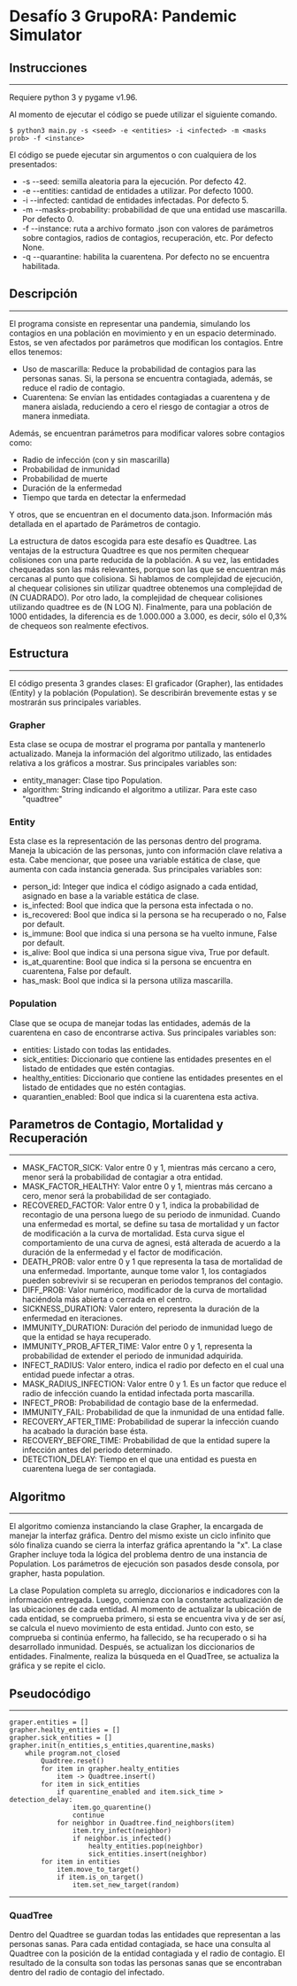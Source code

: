 # Desafío 3 GrupoRA: Pandemic Simulator 
## Instrucciones 
---
Requiere python 3 y pygame v1.96.

Al momento de ejecutar el código se puede utilizar el siguiente comando.

    $ python3 main.py -s <seed> -e <entities> -i <infected> -m <masks prob> -f <instance>

El código se puede ejecutar sin argumentos o con cualquiera de los presentados:
- -s --seed: semilla aleatoria para la ejecución. Por defecto 42.
- -e --entities: cantidad de entidades a utilizar. Por defecto 1000.
- -i --infected: cantidad de entidades infectadas. Por defecto 5.
- -m --masks-probability: probabilidad de que una entidad use mascarilla. Por defecto 0.
- -f --instance: ruta a archivo formato .json con valores de parámetros sobre contagios, radios de contagios, recuperación, etc. Por defecto None.
- -q --quarantine: habilita la cuarentena. Por defecto no se encuentra habilitada. 



## Descripción 
---

El programa consiste en representar una pandemia, simulando los contagios en una población en movimiento y en un espacio determinado. Estos, se ven afectados por parámetros que modifican los contagios. Entre ellos tenemos:
- Uso de mascarilla: Reduce la probabilidad de contagios para las personas sanas. Si, la persona se encuentra contagiada, además, se reduce el radio de contagio. 
- Cuarentena: Se envían las entidades contagiadas a cuarentena y de manera aislada, reduciendo a cero el riesgo de contagiar a otros de manera inmediata. 

Además, se encuentran parámetros para modificar valores sobre contagios como:
- Radio de infección (con y sin mascarilla)
- Probabilidad de inmunidad
- Probabilidad de muerte
- Duración de la enfermedad
- Tiempo que tarda en detectar la enfermedad

Y otros, que se encuentran en el documento data.json. Información más detallada en el apartado de Parámetros de contagio. 

La estructura de datos escogida para este desafío es Quadtree. Las ventajas de la estructura Quadtree es que nos permiten chequear colisiones con una parte reducida de la población. A su vez, las entidades chequeadas son las más relevantes, porque son las que se encuentran más cercanas al punto que colisiona.
Si hablamos de complejidad de ejecución, al chequear colisiones sin utilizar quadtree obtenemos una complejidad de (N CUADRADO). Por otro lado, la complejidad de chequear colisiones utilizando quadtree es de (N LOG N). Finalmente, para una población de 1000 entidades, la diferencia es de 1.000.000 a 3.000, es decir, sólo el 0,3% de chequeos son realmente efectivos.


## Estructura 
---

El código presenta 3 grandes clases: El graficador (Grapher), las entidades (Entity) y la población (Population). Se describirán brevemente estas y se mostrarán sus principales variables.

### Grapher
Esta clase se ocupa de mostrar el programa por pantalla y mantenerlo actualizado. 
Maneja la información del algoritmo utilizado, las entidades relativa a los gráficos a mostrar. Sus principales variables son:
- entity_manager: Clase tipo Population.
- algorithm: String indicando el algoritmo a utilizar. Para este caso "quadtree"

### Entity 
Esta clase es la representación de las personas dentro del programa. 
Maneja la ubicación de las personas, junto con información clave relativa a esta. Cabe mencionar, que posee una variable estática de clase, que aumenta con cada instancia generada. Sus principales variables son: 
- person_id: Integer que indica el código asignado a cada entidad, asignado en base a la variable estática de clase. 
- is_infected: Bool que indica que la persona esta infectada o no. 
- is_recovered: Bool que indica si la persona se ha recuperado o no, False por default.
- is_immune: Bool que indica si una persona se ha vuelto inmune, False por default. 
- is_alive: Bool que indica si una persona sigue viva, True por default.
- is_at_quarentine: Bool que indica si la persona se encuentra en cuarentena, False por default.
- has_mask: Bool que indica si la persona utiliza mascarilla.

### Population
Clase que se ocupa de manejar todas las entidades, además de la cuarentena en caso de encontrarse activa. Sus principales variables son: 
- entities: Listado con todas las entidades.
- sick_entities: Diccionario que contiene las entidades presentes en el listado de entidades que estén contagias.
- healthy_entities: Diccionario que contiene las entidades presentes en el listado de entidades que no estén contagias. 
- quarantien_enabled: Bool que indica si la cuarentena esta activa. 

## Parametros de Contagio, Mortalidad y Recuperación
---

- MASK_FACTOR_SICK: Valor entre 0 y 1, mientras más cercano a cero, menor será la probabilidad de contagiar a otra entidad.
- MASK_FACTOR_HEALTHY: Valor entre 0 y 1, mientras más cercano a cero, menor será la probabilidad de ser contagiado.
- RECOVERED_FACTOR: Valor entre 0 y 1, indica la probabilidad de recontagio de una persona luego de su periodo de inmunidad.
Cuando una enfermedad es mortal, se define su tasa de mortalidad y un factor de modificación a la curva de mortalidad. Esta curva sigue el comportamiento de una curva de agnesi, está alterada de acuerdo a la duración de la enfermedad y el factor de modificación.
- DEATH_PROB: valor entre 0 y 1 que representa la tasa de mortalidad de una enfermedad. Importante, aunque tome valor 1, los contagiados pueden sobrevivir si se recuperan en periodos tempranos del contagio.
- DIFF_PROB: Valor numérico, modificador de la curva de mortalidad haciéndola más abierta o cerrada en el centro.
- SICKNESS_DURATION: Valor entero, representa la duración de la enfermedad en iteraciones.
- IMMUNITY_DURATION: Duración del periodo de inmunidad luego de que la entidad se haya recuperado.
- IMMUNITY_PROB_AFTER_TIME: Valor entre 0 y 1, representa la probabilidad de extender el periodo de inmunidad adquirida.
- INFECT_RADIUS: Valor entero, indica el radio por defecto en el cual una entidad puede infectar a otras.
- MASK_RADIUS_INFECTION: Valor entre 0 y 1. Es un factor que reduce el radio de infección cuando la entidad infectada porta mascarilla.
- INFECT_PROB: Probabilidad de contagio base de la enfermedad.
- IMMUNITY_FAIL: Probabilidad de que la inmunidad de una entidad falle.
- RECOVERY_AFTER_TIME: Probabilidad de superar la infección cuando ha acabado la duración base ésta.
- RECOVERY_BEFORE_TIME: Probabilidad de que la entidad supere la infección antes del periodo determinado.
- DETECTION_DELAY: Tiempo en el que una entidad es puesta en cuarentena luega de ser contagiada.



## Algoritmo
---
El algoritmo comienza instanciando la clase Grapher, la encargada de manejar la interfaz gráfica. Dentro del mismo existe un ciclo infinito que sólo finaliza cuando se cierra la interfaz gráfica aprentando la "x".
La clase Grapher incluye toda la lógica del problema dentro de una instancia de Population. Los parámetros de ejecución son pasados desde consola, por grapher, hasta population.

La clase Population completa su arreglo, diccionarios e indicadores con la información entregada. Luego, comienza con la constante actualización de las ubicaciones de cada entidad. Al momento de actualizar la ubicación de cada entidad, se comprueba primero, si esta se encuentra viva y de ser así, se calcula el nuevo movimiento de esta entidad. Junto con esto, se comprueba si continúa enfermo, ha fallecido, se ha recuperado o si ha desarrollado inmunidad. Después, se actualizan los diccionarios de entidades. Finalmente, realiza la búsqueda en el QuadTree, se actualiza la gráfica y se repite el ciclo. 

## Pseudocódigo
---
	graper.entities = []
	grapher.healty_entities = []
	grapher.sick_entities = []
	grapher.init(n_entities,s_entities,quarentine,masks)
		while program.not_closed
			Quadtree.reset()
			for item in grapher.healty_entities
				item -> Quadtree.insert()
			for item in sick_entities
				if quarentine_enabled and item.sick_time > detection_delay:
					item.go_quarentine()
					continue
				for neighbor in Quadtree.find_neighbors(item)
					item.try_infect(neighbor)
					if neighbor.is_infected()
						healty_entities.pop(neighbor)
						sick_entities.insert(neighbor)
			for item in entities
				item.move_to_target()
				if item.is_on_target()
					item.set_new_target(random)
---



### QuadTree 

Dentro del Quadtree se guardan todas las entidades que representan a las personas sanas. Para cada entidad contagiada, se hace una consulta al Quadtree con la posición de la entidad contagiada y el radio de contagio. El resultado de la consulta son todas las personas sanas que se encontraban dentro del radio de contagio del infectado.


